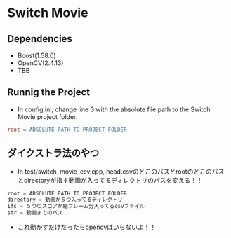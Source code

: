 # Switch Movie

## Dependencies
- Boost(1.58.0)
- OpenCV(2.4.13)
- TBB

## Runnig the Project
- In config.ini, change line 3 with the absolute file path to the Switch Movie project folder.
```ini:config.ini
root = ABSOLUTE PATH TO PROJECT FOLDER
```


## ダイクストラ法のやつ
- In test/switch_movie_csv.cpp, head.csvのとこのパスとrootのとこのパスとdirectoryが指す動画が入ってるディレクトリのパスを変える！！
```switch_movie_csv.cpp
root = ABSOLUTE PATH TO PROJECT FOLDER
directory = 動画が５つ入ってるディレクトリ
ifs = ５つのスコアが総フレーム分入ってるcsvファイル
str = 動画までのパス
```
- これ動かすだけだったらopencvはいらないよ！！